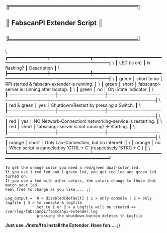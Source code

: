 
##   ╔═══════════════════════════╗
##   ║ FabscanPI Extender Script ║
##   ╚═══════════════════════════╝

\   ┏━━━━━━━━━━━━━━━┳━━━━━━━━━━━━━━━┳━━━━━━━━━━━━━━━━━━━━━━━━━━━━━━━━━━━━━━━━━━━━━━━━━━━━━━━━━━━━━━━━━┓
\   ┃  LED (is on)  ┃ is flashing?  ┃ Description                                                     ┃
\   ┣━━━━━━━━━━━━━━━╇━━━━━━━━━━━━━━━╇━━━━━━━━━━━━━━━━━━━━━━━━━━━━━━━━━━━━━━━━━━━━━━━━━━━━━━━━━━━━━━━━━┫
\   ┃ green         │   short to no │ RPi started & fabscan-extender is running.                      ┃
\   ┃ green         │   short       │ fabscanpi-server is running after bootup.                       ┃
\   ┃ green         │   no          │ ON-State Indicator                                              ┃
\   ┠───────────────┼───────────────┼─────────────────────────────────────────────────────────────────┨
\   ┃ red & green   │   yes         │ Shutdown/Restart by pressing a Switch.                          ┃
\   ┠───────────────┼───────────────┼─────────────────────────────────────────────────────────────────┨
\   ┃ red           │   yes         │ NO Network-Connection! networking-service is restarting.        ┃
\   ┃ red           │   short       │ fabscanpi-server is not running! -> Starting.                   ┃
\   ┠───────────────┼───────────────┼─────────────────────────────────────────────────────────────────┨
\   ┃ orange        │   short       │ Only Lan-Connection, but no Internet.                           ┃
\   ┃ orange        │   no          │ When script is canceled by 'CTRL + C' (respectively 'STRG + C') ┃
\   ┗━━━━━━━━━━━━━━━┷━━━━━━━━━━━━━━━┷━━━━━━━━━━━━━━━━━━━━━━━━━━━━━━━━━━━━━━━━━━━━━━━━━━━━━━━━━━━━━━━━━┛

    To get the orange color you need a red/green dual-color led.
    If you use 1 red led and 1 green led, you get red led and green led turned on.
    If you use a led with other colors, the colors change to those that match your led.
    Feel free to change as you like.... ;)

    Log_output =  0 > disabled[default] | 1 > only console | 2 > only logfile | 3 > to console & logfile
                  set to 1 or 2 > a Logfile will be created => /var/log/fabscanpi/fabscanpi-extender.log
                  pressing the shutdown-button deletes th Logfile


 **Just use _./install_ to install the Extender. Have fun.... ;)**


